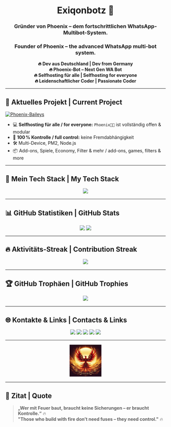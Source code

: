<h1 align="center"> Exiqonbotz 👑</h1>

<h3 align="center"> Gründer von Phoenix – dem fortschrittlichen WhatsApp-Multibot-System.</h3>
<h3 align="center"> Founder of Phoenix – the advanced WhatsApp multi-bot system.</h3>

<p align="center">
  <b>🔥 Dev aus Deutschland | Dev from Germany</b><br>
  <b>🔥 Phoenix-Bot – Next Gen WA Bot</b><br>
  <b>🔥 Selfhosting für alle | Selfhosting for everyone</b><br>
  <b>🔥 Leidenschaftlicher Coder | Passionate Coder</b>
</p>


---

## 🚀 Aktuelles Projekt | Current Project

[![Phoenix-Baileys](https://img.shields.io/badge/🔥%20Phoenix%20Baileys-Aktiv%20in%20Entwicklung%20%7C%20Actively%20in%20Development-ff4d4d?style=for-the-badge&logo=whatsapp&logoColor=white)](https://github.com/Exiqonbotz/phoenix-baileys-v2)

- 💻 **Selfhosting für alle / for everyone:** `Phoenix🐦‍🔥` ist vollständig offen & modular  
- 🧠 **100 % Kontrolle / full control:** keine Fremdabhängigkeit  
- 🛠️ Multi-Device, PM2, Node.js  
- 📦 Add-ons, Spiele, Economy, Filter & mehr / add-ons, games, filters & more

---

## 🔧 Mein Tech Stack | My Tech Stack

<p align="center">
  <img src="https://skillicons.dev/icons?i=nodejs,javascript,mongodb,git&theme=dark" />
</p>

---

## 📊 GitHub Statistiken | GitHub Stats

<p align="center">
  <img src="https://github-readme-stats.vercel.app/api?username=Exiqonbotz&show_icons=true&theme=radical&hide_border=true&icon_color=ff4d4d&title_color=ff6666" />
  <img src="https://github-readme-stats.vercel.app/api/top-langs/?username=Exiqonbotz&layout=compact&theme=radical&hide_border=true&title_color=ff6666" />
</p>

---

## 🔥 Aktivitäts-Streak | Contribution Streak

<p align="center">
  <img src="https://streak-stats.demolab.com?user=Exiqonbotz&theme=firewatch&hide_border=true&ring=ff4d4d&fire=ff3333&currStreakLabel=ffffff" />
</p>

---

## 🏆 GitHub Trophäen | GitHub Trophies

<p align="center">
  <img src="https://github-profile-trophy.vercel.app/?username=Exiqonbotz&theme=dracula&row=1&column=7&no-bg=true&title=Stars,Commits,Repositories,Followers,PullRequest,Issues,Contributions" />
</p>

---

## 🌐 Kontakte & Links | Contacts & Links

<p align="center">
  <a href="https://t.me/Exiqonoff2"><img src="https://img.shields.io/badge/Telegram-Exiqonoff2-0088cc?style=for-the-badge&logo=telegram" /></a>
  <a href="https://discord.gg/kMCGH3xFAw"><img src="https://img.shields.io/badge/Discord-Community-5865F2?style=for-the-badge&logo=discord&logoColor=white" /></a>
  <a href="https://phoenixgermany.com"><img src="https://img.shields.io/badge/Website-phoenixgermany.com-orange?style=for-the-badge&logo=firefox-browser" /></a>
  <a href="mailto:phoenixgermanycontact@gmail.com"><img src="https://img.shields.io/badge/Mail-Kontakt-EA4335?style=for-the-badge&logo=gmail&logoColor=white" /></a>
  <a href="https://wa.me/491741711168"><img src="https://img.shields.io/badge/WhatsApp-Chat%20Now-25D366?style=for-the-badge&logo=whatsapp&logoColor=white" /></a>
</p>

---

<p align="center">
  <img src="https://github.com/Exiqonbotz/Exiqonbotz/raw/main/assets/phoenix.png" height="100" alt="Phoenix Logo" />
</p>

---

## 💬 Zitat | Quote

> **„Wer mit Feuer baut, braucht keine Sicherungen – er braucht Kontrolle.“** 🔥  
> **"Those who build with fire don’t need fuses – they need control."** 🔥

